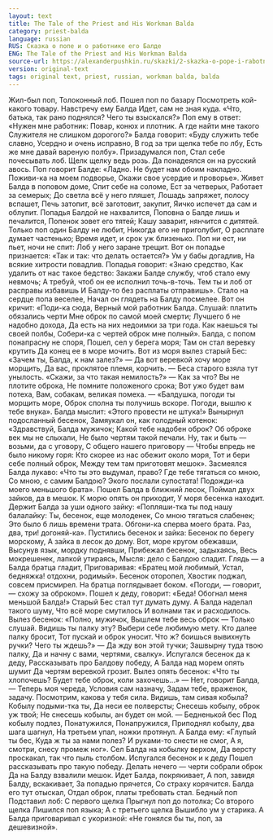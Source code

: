 ```yaml
---
layout: text
title: The Tale of the Priest and His Workman Balda
category: priest-balda
language: russian
RUS: Сказка о попе и о работнике его Балде
ENG: The Tale of the Priest and His Workman Balda
source-url: https://alexanderpushkin.ru/skazki/2-skazka-o-pope-i-rabotnike-ego-balde.html
version: original-text
tags: original text, priest, russian, workman balda, balda
---
```


Жил-был поп,
Толоконный лоб.
Пошел поп по базару
Посмотреть кой-какого товару.
Навстречу ему Балда
Идет, сам не зная куда.
«Что, батька, так рано поднялся?
Чего ты взыскался?»
Поп ему в ответ: «Нужен мне работник:
Повар, конюх и плотник.
А где найти мне такого
Служителя не слишком дорогого?»
Балда говорит: «Буду служить тебе славно,
Усердно и очень исправно,
В год за три щелка тебе по лбу,
Есть же мне давай вареную полбу».
Призадумался поп,
Стал себе почесывать лоб.
Щелк щелку ведь розь.
Да понадеялся он на русский авось.
Поп говорит Балде: «Ладно.
Не будет нам обоим накладно.
Поживи-ка на моем подворье,
Окажи свое усердие и проворье».
Живет Балда в поповом доме,
Спит себе на соломе,
Ест за четверых,
Работает за семерых;
До светла всё у него пляшет,
Лошадь запряжет, полосу вспашет,
Печь затопит, всё заготовит, закупит,
Яичко испечет да сам и облупит.
Попадья Балдой не нахвалится,
Поповна о Балде лишь и печалится,
Попенок зовет его тятей;
Кашу заварит, нянчится с дитятей.
Только поп один Балду не любит,
Никогда его не приголубит,
О расплате думает частенько;
Время идет, и срок уж близенько.
Поп ни ест, ни пьет, ночи не спит:
Лоб у него заране трещит.
Вот он попадье признается:
«Так и так: что делать остается?»
Ум у бабы догадлив,
На всякие хитрости повадлив.
Попадья говорит: «Знаю средство,
Как удалить от нас такое бедство:
Закажи Балде службу, чтоб стало ему невмочь;
А требуй, чтоб он ее исполнил точь-в-точь.
Тем ты и лоб от расправы избавишь
И Балду-то без расплаты отправишь».
Стало на сердце попа веселее,
Начал он глядеть на Балду посмелее. 
Вот он кричит: «Поди-ка сюда,
Верный мой работник Балда.
Слушай: платить обязались черти
Мне оброк по самой моей смерти;
Лучшего б не надобно дохода,
Да есть на них недоимки за три года.
Как наешься ты своей полбы,
Собери-ка с чертей оброк мне полный».
Балда, с попом понапрасну не споря,
Пошел, сел у берега моря;
Там он стал веревку крутить
Да конец ее в море мочить.
Вот из моря вылез старый Бес:
«Зачем ты, Балда, к нам залез?»
— Да вот веревкой хочу море морщить,
Да вас, проклятое племя, корчить. —
Беса старого взяла тут унылость.
«Скажи, за что такая немилость?»
— Как за что? Вы не плотите оброка,
Не помните положеного срока;
Вот ужо будет вам потеха,
Вам, собакам, великая помеха. —
«Балдушка, погоди ты морщить море,
Оброк сполна ты получишь вскоре.
Погоди, вышлю к тебе внука».
Балда мыслит: «Этого провести не штука!»
Вынырнул подосланный бесенок,
Замяукал он, как голодный котенок:
«Здравствуй, Балда мужичок;
Какой тебе надобен оброк?
Об оброке век мы не слыхали,
Не было чертям такой печали.
Ну, так и быть — возьми, да с уговору,
С общего нашего приговору —
Чтобы впредь не было никому горя:
Кто скорее из нас обежит около моря,
Тот и бери себе полный оброк,
Между тем там приготовят мешок».
Засмеялся Балда лукаво:
«Что ты это выдумал, право?
Где тебе тягаться со мною,
Со мною, с самим Балдою?
Экого послали супостата!
Подожди-ка моего меньшого брата».
Пошел Балда в ближний лесок,
Поймал двух зайков, да в мешок.
К морю опять он приходит,
У моря бесенка находит.
Держит Балда за уши одного зайку:
«Попляши-тка ты под нашу балалайку:
Ты, бесенок, еще молоденек,
Со мною тягаться слабенек;
Это было б лишь времени трата.
Обгони-ка сперва моего брата.
Раз, два, три! догоняй-ка».
Пустились бесенок и зайка:
Бесенок по берегу морскому,
А зайка в лесок до дому.
Вот, море кругом обежавши,
Высунув язык, мордку поднявши,
Прибежал бесенок, задыхаясь,
Весь мокрешенек, лапкой утираясь,
Мысля: дело с Балдою сладит.
Глядь — а Балда братца гладит,
Приговаривая: «Братец мой любимый,
Устал, бедняжка! отдохни, родимый».
Бесенок оторопел,
Хвостик поджал, совсем присмирел.
На братца поглядывает боком.
«Погоди, — говорит, — схожу за оброком».
Пошел к деду, говорит: «Беда!
Обогнал меня меньшой Балда!»
Старый Бес стал тут думать думу.
А Балда наделал такого шуму,
Что всё море смутилось
И волнами так и расходилось.
Вылез бесенок: «Полно, мужичок,
Вышлем тебе весь оброк —
Только слушай. Видишь ты палку эту?
Выбери себе любимую мету.
Кто далее палку бросит,
Тот пускай и оброк уносит.
Что ж? боишься вывихнуть ручки?
Чего ты ждешь?» — Да жду вон этой тучки;
Зашвырну туда твою палку,
Да и начну с вами, чертями, свалку».
Испугался бесенок да к деду,
Рассказывать про Балдову победу,
А Балда над морем опять шумит
Да чертям веревкой грозит.
Вылез опять бесенок: «Что ты хлопочешь?
Будет тебе оброк, коли захочешь...»
— Нет, говорит Балда, —
Теперь моя череда,
Условия сам назначу,
Задам тебе, враженок, задачу.
Посмотрим, какова у тебя сила.
Видишь, там сивая кобыла?
Кобылу подыми-тка ты,
Да неси ее полверсты;
Снесешь кобылу, оброк уж твой;
Не снесешь кобылы, ан будет он мой. —
Бедненькой бес
Под кобылу подлез,
Понатужился,
Понапружился,
Приподнял кобылу, два шага шагнул,
На третьем упал, ножки протянул.
А Балда ему: «Глупый ты бес,
Куда ж ты за нами полез?
И руками-то снести не смог,
А я, смотри, снесу промеж ног».
Сел Балда на кобылку верхом,
Да версту проскакал, так что пыль столбом.
Испугался бесенок и к деду
Пошел рассказывать про такую победу.
Делать нечего — черти собрали оброк
Да на Балду взвалили мешок.
Идет Балда, покрякивает,
А поп, завидя Балду, вскакивает,
За попадью прячется,
Со страху корячится.
Балда его тут отыскал,
Отдал оброк, платы требовать стал.
Бедный поп
Подставил лоб:
С первого щелка
Прыгнул поп до потолка;
Со второго щелка
Лишился поп языка;
А с третьего щелка
Вышибло ум у старика.
А Балда приговаривал с укоризной:
«Не гонялся бы ты, поп, за дешевизной».